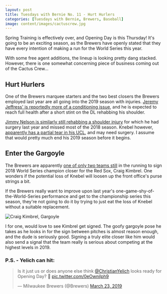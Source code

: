 ```yaml
---
layout: post
title: Tuesdays with Bernie No. 11 - Hurt Hurlers
categories: [Tuesdays with Bernie, Brewers, Baseball]
image: content/images/cactuscrew.jpg
---
```


Spring Training is effectively over, and Opening Day is this Thursday! It's going to be an exciting
season, as the Brewers have openly stated that they have every intention of making
a run for the World Series this year. 

With some free agent additions, the lineup is
looking pretty dang stacked. However, there is one somewhat concerning piece of business
coming out of the Cactus Crew...

## Hurt Hurlers

One of the Brewers marquee starters and the two best closers the Brewers employed last year are all going into the 2019 season with injuries. [Jeremy Jeffress' is reportedly more of a conditioning issue](https://www.mlb.com/brewers/news/jeremy-jeffress-to-start-season-on-injured-list), and he is expected to reach full health after a short stint on the DL rehabbing his shoulder.

[Jimmy Nelson is similarly still rehabbing a shoulder injury](https://www.mlb.com/brewers/news/jimmy-nelson-resting-but-optimistic-for-season) for which he had surgery
last year and missed most of the 2018 season. Knebel however, [apparently has a partial tear in his UCL](https://www.mlb.com/brewers/news/corey-knebel-out-alex-wilson-coming-in), and may need surgery. I assume that would pretty much end his 2019 season before it begins.

## Enter the Gargoyle

The Brewers are apparently [one of only two teams still](https://www.mlb.com/brewers/news/craig-kimbrel-rumors-c297610312) in the running to sign 2018 World Series champion closer for the Red Sox, Craig Kimbrel. One wonders if the potential loss of Knebel will loosen up the front office's purse strings a bit. 

If the Brewers really want to improve upon last year's one-game-shy-of-the-World-Series performance and get to the championship series this season, they're not going to do it by trying to just eat the loss of Knebel without a suitable replacement.

![Craig Kimbrel, Gargoyle](https://www.bradwestness.com/content/images/kimbrel.jpeg)

I for one, would love to see Kimbrel get signed. The goofy gargoyle pose he takes as he looks in for the sign between pitches is almost reason enough, and the dude is seriously good. Signing a truly elite closer like him would also send a signal that the team really is serious about competing at the highest levels in 2019.

### P.S. - Yelich can hit:

<blockquote class="twitter-tweet"><p lang="en" dir="ltr">Is it just us or does anyone else think <a href="https://twitter.com/ChristianYelich?ref_src=twsrc%5Etfw">@ChristianYelich</a> looks ready for Opening Day? 🤔 <a href="https://t.co/0eOwnilph9">pic.twitter.com/0eOwnilph9</a></p>&mdash; Milwaukee Brewers (@Brewers) <a href="https://twitter.com/Brewers/status/1109563578325958656?ref_src=twsrc%5Etfw">March 23, 2019</a></blockquote> <script async src="https://platform.twitter.com/widgets.js" charset="utf-8"></script>